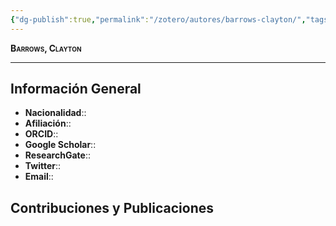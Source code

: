 ```yaml
---
{"dg-publish":true,"permalink":"/zotero/autores/barrows-clayton/","tags":["#autor","#researcher"]}
---
```



<span style="font-variant:small-caps; font-weight: bold;"> Barrows, Clayton </span>

---


## Información General

- **Nacionalidad**:: 
- **Afiliación**:: 
- **ORCID**:: 
- **Google Scholar**:: 
- **ResearchGate**:: 
- **Twitter**:: 
- **Email**::
  
## Contribuciones y Publicaciones






